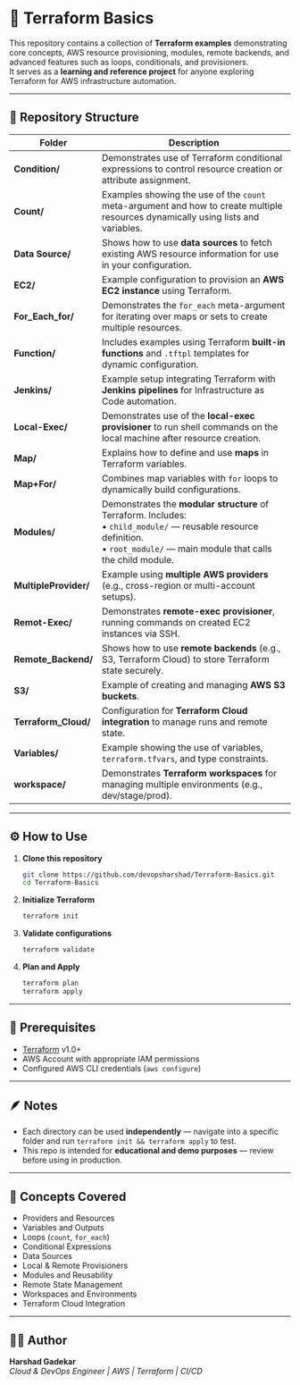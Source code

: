 # 🧱 Terraform Basics

This repository contains a collection of **Terraform examples** demonstrating core concepts, AWS resource provisioning, modules, remote backends, and advanced features such as loops, conditionals, and provisioners.  
It serves as a **learning and reference project** for anyone exploring Terraform for AWS infrastructure automation.

---

## 📂 Repository Structure

| Folder | Description |
|--------|--------------|
| **Condition/** | Demonstrates use of Terraform conditional expressions to control resource creation or attribute assignment. |
| **Count/** | Examples showing the use of the `count` meta-argument and how to create multiple resources dynamically using lists and variables. |
| **Data Source/** | Shows how to use **data sources** to fetch existing AWS resource information for use in your configuration. |
| **EC2/** | Example configuration to provision an **AWS EC2 instance** using Terraform. |
| **For_Each_for/** | Demonstrates the `for_each` meta-argument for iterating over maps or sets to create multiple resources. |
| **Function/** | Includes examples using Terraform **built-in functions** and `.tftpl` templates for dynamic configuration. |
| **Jenkins/** | Example setup integrating Terraform with **Jenkins pipelines** for Infrastructure as Code automation. |
| **Local-Exec/** | Demonstrates use of the **local-exec provisioner** to run shell commands on the local machine after resource creation. |
| **Map/** | Explains how to define and use **maps** in Terraform variables. |
| **Map+For/** | Combines map variables with `for` loops to dynamically build configurations. |
| **Modules/** | Demonstrates the **modular structure** of Terraform. Includes: <br> • `child_module/` — reusable resource definition. <br> • `root_module/` — main module that calls the child module. |
| **MultipleProvider/** | Example using **multiple AWS providers** (e.g., cross-region or multi-account setups). |
| **Remot-Exec/** | Demonstrates **remote-exec provisioner**, running commands on created EC2 instances via SSH. |
| **Remote_Backend/** | Shows how to use **remote backends** (e.g., S3, Terraform Cloud) to store Terraform state securely. |
| **S3/** | Example of creating and managing **AWS S3 buckets**. |
| **Terraform_Cloud/** | Configuration for **Terraform Cloud integration** to manage runs and remote state. |
| **Variables/** | Example showing the use of variables, `terraform.tfvars`, and type constraints. |
| **workspace/** | Demonstrates **Terraform workspaces** for managing multiple environments (e.g., dev/stage/prod). |

---

## ⚙️ How to Use

1. **Clone this repository**
   ```bash
   git clone https://github.com/devopsharshad/Terraform-Basics.git
   cd Terraform-Basics
   ```

2. **Initialize Terraform**
   ```bash
   terraform init
   ```

3. **Validate configurations**
   ```bash
   terraform validate
   ```

4. **Plan and Apply**
   ```bash
   terraform plan
   terraform apply
   ```

---

## 🧩 Prerequisites

- [Terraform](https://developer.hashicorp.com/terraform/downloads) v1.0+
- AWS Account with appropriate IAM permissions
- Configured AWS CLI credentials (`aws configure`)

---

## 🪶 Notes

- Each directory can be used **independently** — navigate into a specific folder and run `terraform init && terraform apply` to test.
- This repo is intended for **educational and demo purposes** — review before using in production.

---

## 🧠 Concepts Covered

- Providers and Resources  
- Variables and Outputs  
- Loops (`count`, `for_each`)  
- Conditional Expressions  
- Data Sources  
- Local & Remote Provisioners  
- Modules and Reusability  
- Remote State Management  
- Workspaces and Environments  
- Terraform Cloud Integration  

---

## 🧑‍💻 Author

**Harshad Gadekar**  
_Cloud & DevOps Engineer | AWS | Terraform | CI/CD_
